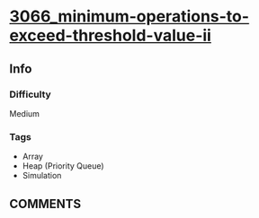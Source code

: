 # [3066_minimum-operations-to-exceed-threshold-value-ii](https://leetcode.com/problems/minimum-operations-to-exceed-threshold-value-ii/)

## Info

### Difficulty

Medium

### Tags

- Array
- Heap (Priority Queue)
- Simulation

## __COMMENTS__

> 
